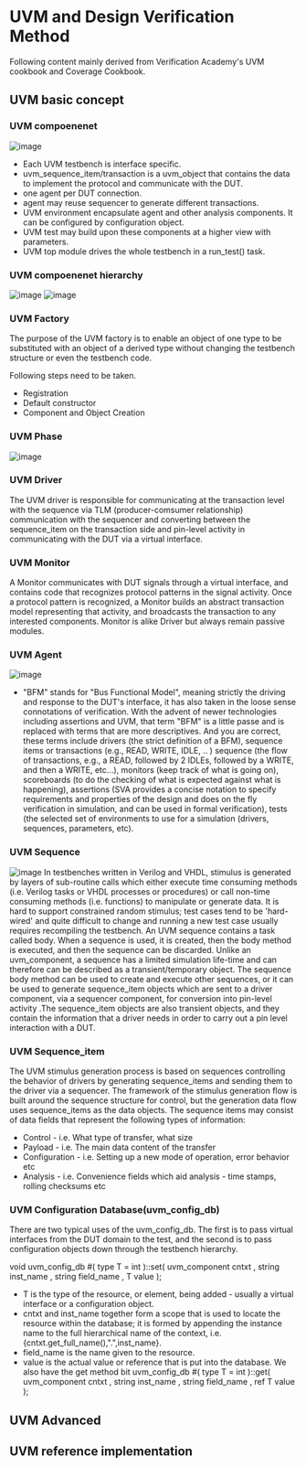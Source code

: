 # UVM and Design Verification Method

Following content mainly derived from Verification Academy's UVM cookbook and Coverage Cookbook.

## UVM basic concept
### UVM compoenenet
![image](https://user-images.githubusercontent.com/52019188/169725830-8f2963bc-aebd-45cf-878d-09a5b47b37f2.png)
 - Each UVM testbench is interface specific.
 - uvm_sequence_item/transaction is a uvm_object that contains the data to implement the protocol and communicate with the DUT.
 - one agent per DUT connection.
 - agent may reuse sequencer to generate different transactions.
 - UVM environment encapsulate agent and other analysis components. It can be configured by configuration object.
 - UVM test may build upon these components at a higher view with parameters.
 - UVM top module drives the whole testbench in a run_test() task.

### UVM compoenenet hierarchy
![image](https://user-images.githubusercontent.com/52019188/169726303-30376e28-28d4-4e17-b527-9f07e1ffd6d6.png)
![image](https://user-images.githubusercontent.com/52019188/169726556-c836ce32-1ddb-4a9b-8102-92c78bae1530.png)

### UVM Factory
The purpose of the UVM factory is to enable an object of one type to be substituted with an object of a derived type without changing the testbench structure or even the testbench code.

Following steps need to be taken.
- Registration
- Default constructor
- Component and Object Creation

### UVM Phase
![image](https://user-images.githubusercontent.com/52019188/169726888-2cc29e2d-64cb-4937-81cc-83f58db46898.png)

### UVM Driver
The UVM driver is responsible for communicating at the transaction level with the sequence via TLM (producer-comsumer relationship) communication with the sequencer and converting between the sequence_item on the transaction side and pin-level activity in communicating with the DUT via a virtual interface.

### UVM Monitor
A Monitor communicates with DUT signals through a virtual interface, and contains code that recognizes protocol patterns in the signal activity. Once a protocol pattern is recognized, a Monitor builds an abstract transaction model representing that activity, and broadcasts the transaction to any interested components. Monitor is alike Driver but always remain passive modules.

### UVM Agent
![image](https://user-images.githubusercontent.com/52019188/170361762-9390a955-30e9-4702-a7fc-7bab144878f9.png)

- "BFM" stands for "Bus Functional Model", meaning strictly the driving and response to the DUT's interface, it has also taken in the loose sense connotations of verification. With the advent of newer technologies including assertions and UVM, that term "BFM" is a little passe and is replaced with terms that are more descriptives. And you are correct, these terms include drivers (the strict definition of a BFM), sequence items or transactions (e.g., READ, WRITE, IDLE, .. ) sequence (the flow of transactions, e.g., a READ, followed by 2 IDLEs, followed by a WRITE, and then a WRITE, etc...), monitors (keep track of what is going on), scoreboards (to do the checking of what is expected against what is happening), assertions (SVA provides a concise notation to specify requirements and properties of the design and does on the fly verification in simulation, and can be used in formal verification), tests (the selected set of environments to use for a simulation (drivers, sequences, parameters, etc).

### UVM Sequence
![image](https://user-images.githubusercontent.com/52019188/173467178-ab18a7d6-7099-4540-8af3-81307b776f45.png)
In testbenches written in Verilog and VHDL, stimulus is generated by layers of sub-routine calls which either execute time consuming methods (i.e. Verilog tasks or VHDL processes or procedures) or call non-time consuming methods (i.e. functions) to manipulate or generate data. It is hard to support constrained random stimulus; test cases tend to be 'hard-wired' and quite difficult to change and running a new test case usually requires recompiling the testbench. 
An UVM sequence contains a task called body. When a sequence is used, it is created, then the body method is executed, and then the sequence can be discarded. Unlike an uvm_component, a sequence has a limited simulation life-time and can therefore can be described as a transient/temporary object. The sequence body method can be used to create and execute other sequences, or it can be used to generate sequence_item objects which are sent to a driver component, via a sequencer component, for conversion into pin-level activity .The sequence_item objects are also transient objects, and they contain the information that a driver needs in order to carry out a pin level interaction with a DUT.

### UVM Sequence_item
The UVM stimulus generation process is based on sequences controlling the behavior of drivers by generating sequence_items and sending them to the driver via a sequencer. The framework of the stimulus generation flow is built around the sequence structure for control, but the generation data flow uses sequence_items as the data objects.
The sequence items may consist of data fields that represent the following types of information:
- Control - i.e. What type of transfer, what size
- Payload - i.e. The main data content of the transfer
- Configuration - i.e. Setting up a new mode of operation, error behavior etc
- Analysis - i.e. Convenience fields which aid analysis - time stamps, rolling checksums etc

### UVM Configuration Database(uvm_config_db)
There are two typical uses of the uvm_config_db. The first is to pass virtual interfaces from the DUT domain to the test, and the second is to pass configuration objects down through the testbench hierarchy.

void uvm_config_db #( type T = int )::set( uvm_component cntxt , string inst_name , string field_name , T value );
- T is the type of the resource, or element, being added - usually a virtual interface or a configuration object.
- cntxt and inst_name together form a scope that is used to locate the resource within the database; it is formed by appending the instance name to the full hierarchical name of the context, i.e. {cntxt.get_full_name(),".",inst_name}.
- field_name is the name given to the resource.
- value is the actual value or reference that is put into the database.
We also have the get method bit uvm_config_db #( type T = int )::get( uvm_component cntxt , string inst_name , string field_name , ref T value );

## UVM Advanced

## UVM reference implementation


